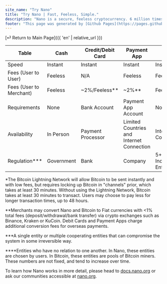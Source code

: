 ```yaml
---
site_name: "Try Nano"
title: "Try Nano | Fast, Feeless, Simple."
description: "Nano is a secure, feeless cryptocurrency. 6 million times greener than Bitcoin. As fast as a credit card. Experience Nano first-hand in under 5 minutes."
footer: "This page was generated by [Github Pages](https://pages.github.com). This site is not affiliated with [nano.org](https://nano.org)."
---
```


[⏎ Return to Main Page]({{ 'en' | relative_url }})

| Table | Cash | Credit/Debit Card | Payment App | Nano | Bitcoin |
| ----- | ---- | ----------------- | ----------- | ---- | ------- |
| Speed | Instant | Instant | Instant | Instant | 0.5+ Hours\* |
| Fees (User to User) | Feeless | N/A | Feeless | Feeless | Varies, Avg $10-30\* |
| Fees (User to Merchant) | Feeless | ~2%/Feeless\*\* | ~2%\*\* | Feeless\*\* | Feeless\*/\*\* |
| Requirements | None | Bank Account | Payment App Account | None | None |
| Availability | In Person | Payment Processor | Limited Countries and Internet Connection | Internet Connection | Internet Connection |
| Regulation\*\*\* | Government | Bank | Company | 5+ Independent Entities\*\*\*\* | 4+ Independent Entities\*\*\*\* |

\*The Bitcoin Lightning Network will allow Bitcoin to be sent instantly and with low fees, but requires locking up Bitcoin in "channels" prior, which takes at least 30 minutes. Without using the Lightning Network, Bitcoin takes at least 30 minutes to transact. Users may choose to pay less for longer transaction times, up to 48 hours.

\*\*Merchants may convert Nano and Bitcoin to Fiat currencies with <1% total fees (deposit/withdrawal/bank transfer) via crypto exchanges such as Binance, Kraken or KuCoin. Debit Cards and Payment Apps charge additional conversion fees for overseas payments. 

\*\*\*A single entity or multiple cooperating entities that can compromise the system in some irreversible way.

\*\*\*\*Entities who have no relation to one another. In Nano, these entities are chosen by users. In Bitcoin, these entities are pools of Bitcoin miners. These numbers are not fixed, and tend to increase over time.

To learn how Nano works in more detail, please head to [docs.nano.org](https://docs.nano.org) or ask our communities accessible at [nano.org](https://nano.org).